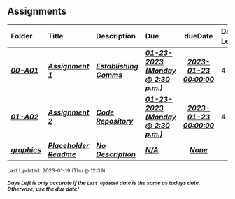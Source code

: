## Assignments

| Folder | Title | Description | Due | dueDate | Days Left<sup>*</sup> |
|:------|:------|:------|:------|:-----:|-----|
| ***<a href="https://github.com/rugbyprof/5443-2D-Gaming/tree/master/Assignments/00-A01">00-A01</a>*** | ***<a href="https://github.com/rugbyprof/5443-2D-Gaming/tree/master/Assignments/00-A01"> Assignment 1 </a>*** | ***<a href="https://github.com/rugbyprof/5443-2D-Gaming/tree/master/Assignments/00-A01"> Establishing Comms</a>*** | ***<a href="https://github.com/rugbyprof/5443-2D-Gaming/tree/master/Assignments/00-A01"> 01-23-2023 (Monday @ 2:30 p.m.)</a>*** | ***<a href="https://github.com/rugbyprof/5443-2D-Gaming/tree/master/Assignments/00-A01">2023-01-23 00:00:00</a>*** | 4 |
| ***<a href="https://github.com/rugbyprof/5443-2D-Gaming/tree/master/Assignments/01-A02">01-A02</a>*** | ***<a href="https://github.com/rugbyprof/5443-2D-Gaming/tree/master/Assignments/01-A02"> Assignment 2 </a>*** | ***<a href="https://github.com/rugbyprof/5443-2D-Gaming/tree/master/Assignments/01-A02"> Code Repository</a>*** | ***<a href="https://github.com/rugbyprof/5443-2D-Gaming/tree/master/Assignments/01-A02"> 01-23-2023 (Monday @ 2:30 p.m.)</a>*** | ***<a href="https://github.com/rugbyprof/5443-2D-Gaming/tree/master/Assignments/01-A02">2023-01-23 00:00:00</a>*** | 4 |
| ***<a href="https://github.com/rugbyprof/5443-2D-Gaming/tree/master/Assignments/graphics">graphics</a>*** | ***<a href="https://github.com/rugbyprof/5443-2D-Gaming/tree/master/Assignments/graphics"> Placeholder Readme </a>*** | ***<a href="https://github.com/rugbyprof/5443-2D-Gaming/tree/master/Assignments/graphics"> No Description</a>*** | ***<a href="https://github.com/rugbyprof/5443-2D-Gaming/tree/master/Assignments/graphics">N/A</a>*** | ***<a href="https://github.com/rugbyprof/5443-2D-Gaming/tree/master/Assignments/graphics">None</a>*** |  |

<sup>Last Updated: 2023-01-19 (Thu @ 12:39)</sup> 

<sup>***Days Left is only accurate if the `Last Updated` date is the same as todays date. Otherwise, use the due date!***</sup> 